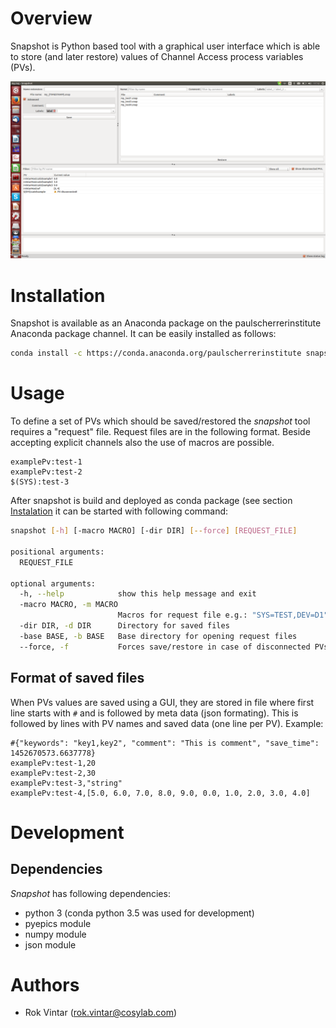 # Overview
Snapshot is Python based tool with a graphical user interface which is able to store (and later restore) values of Channel Access process variables (PVs).

![Screenshot](snapshot.png)

# Installation

Snapshot is available as an Anaconda package on the paulscherrerinstitute Anaconda package channel. It can be easily installed as follows:

```bash
conda install -c https://conda.anaconda.org/paulscherrerinstitute snapshot
```

# Usage
To define a set of PVs which should be saved/restored the _snapshot_ tool requires a "request" file. Request files are in the following format. Beside accepting explicit channels also the use of macros are possible.

```
examplePv:test-1
examplePv:test-2
$(SYS):test-3
```

After snapshot is build and deployed as conda package (see section [Instalation](#installation) it can be started with following command:

```bash
snapshot [-h] [-macro MACRO] [-dir DIR] [--force] [REQUEST_FILE]

positional arguments:
  REQUEST_FILE

optional arguments:
  -h, --help            show this help message and exit
  -macro MACRO, -m MACRO
                        Macros for request file e.g.: "SYS=TEST,DEV=D1"
  -dir DIR, -d DIR      Directory for saved files
  -base BASE, -b BASE   Base directory for opening request files
  --force, -f           Forces save/restore in case of disconnected PVs

```


## Format of saved files
When PVs values are saved using a GUI, they are stored in file where first line starts with `#` and is followed by meta data (json formating). This is followed by lines with PV names and saved data (one line per PV). Example:

```
#{"keywords": "key1,key2", "comment": "This is comment", "save_time": 1452670573.6637778}
examplePv:test-1,20
examplePv:test-2,30
examplePv:test-3,"string"
examplePv:test-4,[5.0, 6.0, 7.0, 8.0, 9.0, 0.0, 1.0, 2.0, 3.0, 4.0]
```

# Development
## Dependencies
_Snapshot_ has following dependencies: 
 - python 3 (conda python 3.5 was used for development)
 - pyepics module
 - numpy module
 - json module


# Authors

- Rok Vintar (rok.vintar@cosylab.com)
